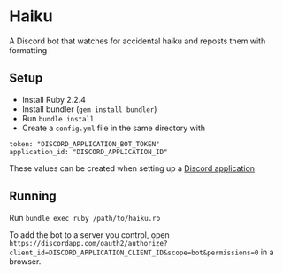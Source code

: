 # Haiku 
A Discord bot that watches for accidental haiku and reposts them with formatting

## Setup 
* Install Ruby 2.2.4 
* Install bundler (`gem install bundler`) 
* Run `bundle install` 
* Create a `config.yml` file in the same directory with
```
token: "DISCORD_APPLICATION_BOT_TOKEN" 
application_id: "DISCORD_APPLICATION_ID"
```

These values can be created when setting up a [Discord application](https://discordapp.com/developers/applications/me)
 
## Running 
Run `bundle exec ruby /path/to/haiku.rb`

To add the bot to a server you control, open `https://discordapp.com/oauth2/authorize?client_id=DISCORD_APPLICATION_CLIENT_ID&scope=bot&permissions=0` in a browser.
